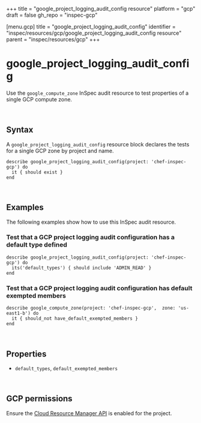 +++
title = "google_project_logging_audit_config resource"
platform = "gcp"
draft = false
gh_repo = "inspec-gcp"

[menu.gcp]
title = "google_project_logging_audit_config"
identifier = "inspec/resources/gcp/google_project_logging_audit_config resource"
parent = "inspec/resources/gcp"
+++

# google\_project\_logging\_audit\_config

Use the `google_compute_zone` InSpec audit resource to test properties of a single GCP compute zone.

<br>

## Syntax

A `google_project_logging_audit_config` resource block declares the tests for a single GCP zone by project and name.

    describe google_project_logging_audit_config(project: 'chef-inspec-gcp') do
      it { should exist }
    end

<br>

## Examples

The following examples show how to use this InSpec audit resource.


### Test that a GCP project logging audit configuration has a default type defined

    describe google_project_logging_audit_config(project: 'chef-inspec-gcp') do
      its('default_types') { should include 'ADMIN_READ' }
    end


### Test that a GCP project logging audit configuration has default exempted members

    describe google_compute_zone(project: 'chef-inspec-gcp',  zone: 'us-east1-b') do
      it { should_not have_default_exempted_members }
    end

<br>

## Properties

*  `default_types`, `default_exempted_members`

<br>


## GCP permissions

Ensure the [Cloud Resource Manager API](https://console.cloud.google.com/apis/library/cloudresourcemanager.googleapis.com/) is enabled for the project.
